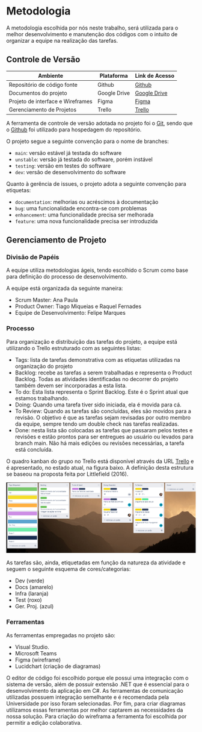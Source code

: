 
# Metodologia

A metodologia escolhida por nós neste trabalho, será utilizada para o melhor desenvolvimento e manutenção dos códigos com o intuito de organizar a equipe na realização das tarefas.

## Controle de Versão

|Ambiente|Plataforma|Link de Acesso|
|--------|----------|--------------|
|Repositório de código fonte|Github|[Github](https://github.com/ICEI-PUC-Minas-PMV-ADS/pmv-ads-2022-1-e2-proj-int-t4-sistema-de-contratacao-de-domesticas)|
|Documentos do projeto|Google Drive|[Google Drive](https://drive.google.com/drive/u/1/folders/1UxTwJMEI0befRfgNOEOdxKRZW9BWRldS)|
|Projeto de interface e Wireframes|Figma|[Figma](https://www.figma.com/file/dUcHQDq0alOdRbPMwQLaZx/Limpou---Wireframes?node-id=15%3A2)|
|Gerenciamento de Projetos|Trello|[Trello](https://trello.com/b/1FLxIkyC/trabalho-ads-2-semestre)|

A ferramenta de controle de versão adotada no projeto foi o
[Git](https://git-scm.com/), sendo que o [Github](https://github.com)
foi utilizado para hospedagem do repositório.

O projeto segue a seguinte convenção para o nome de branches:

- `main`: versão estável já testada do software
- `unstable`: versão já testada do software, porém instável
- `testing`: versão em testes do software
- `dev`: versão de desenvolvimento do software

Quanto à gerência de issues, o projeto adota a seguinte convenção para
etiquetas:

- `documentation`: melhorias ou acréscimos à documentação
- `bug`: uma funcionalidade encontra-se com problemas
- `enhancement`: uma funcionalidade precisa ser melhorada
- `feature`: uma nova funcionalidade precisa ser introduzida


## Gerenciamento de Projeto

### Divisão de Papéis

A equipe utiliza metodologias ágeis, tendo escolhido o Scrum como base para definição do processo de desenvolvimento.

A equipe está organizada da seguinte maneira:

-  Scrum Master: Ana Paula
-  Product Owner: Tiago Miqueias e Raquel Fernades
-  Equipe de Desenvolvimento: Felipe Marques
 
### Processo
 
Para organização e distribuição das tarefas do projeto, a equipe está utilizando o Trello estruturado com as seguintes listas:

- Tags: lista de tarefas demonstrativa com as etiquetas utilizadas na organização do projeto
- Backlog: recebe as tarefas a serem trabalhadas e representa o Product Backlog. Todas as atividades identificadas no decorrer do projeto também devem ser incorporadas a esta lista.
- To do: Esta lista representa o Sprint Backlog. Este é o Sprint atual que estamos trabalhando.
- Doing: Quando uma tarefa tiver sido iniciada, ela é movida para cá.
- To Review: Quando as tarefas são concluídas, eles são movidos para a revisão. O objetivo é que as tarefas sejam revisadas por outro membro da equipe, sempre tendo um double check nas tarefas realizadas.
- Done: nesta lista são colocadas as tarefas que passaram pelos testes e revisões e estão prontos para ser entregues ao usuário ou levados para branch main. Não há mais edições ou revisões necessárias, a tarefa está concluída.

O quadro kanban do grupo no Trello está disponível através da URL [Trello](https://trello.com/b/1FLxIkyC/trabalho-ads-2-semestre) e é apresentado, no estado atual, na figura baixo. A definição desta estrutura se baseou na proposta feita por Littlefield (2016).

![Trello](img/trello.png)

As tarefas são, ainda, etiquetadas em função da natureza da atividade e seguem o seguinte esquema de cores/categorias:

- Dev (verde)
- Docs (amarelo)
- Infra (laranja)
- Test (roxo)
- Ger. Proj. (azul)

### Ferramentas

As ferramentas empregadas no projeto são:

- Visual Studio.
- Microsoft Teams
- Figma (wireframe)
- Lucidchart (criação de diagramas)

O editor de código foi escolhido porque ele possui uma integração com o
sistema de versão, além de possuir extensão .NET que é essencial para o desenvolvimento da aplicação em C#. As ferramentas de comunicação utilizadas possuem
integração semelhante e é recomendada pela Universidade por isso foram selecionadas. Por fim, para criar
diagramas utilizamos essas ferramentas por melhor captarem as
necessidades da nossa solução. Para criação do wireframa a ferramenta foi escolhida por permitir a edição colaborativa.

